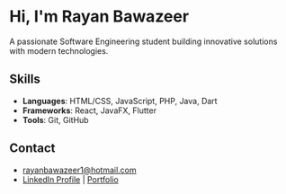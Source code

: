 # Hi, I'm **Rayan Bawazeer**

A passionate Software Engineering student building innovative solutions with modern technologies.

## Skills  
- **Languages**: HTML/CSS, JavaScript, PHP, Java, Dart  
- **Frameworks**: React, JavaFX, Flutter  
- **Tools**: Git, GitHub  

## Contact  
- [rayanbawazeer1@hotmail.com](mailto:rayanbawazeer1@hotmail.com)  
- [LinkedIn Profile](https://linkedin.com/in/rayansb1) | [Portfolio](https://rayanbawazeer.site)

